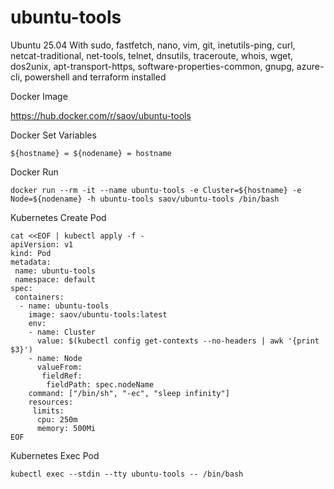 # ubuntu-tools
Ubuntu 25.04 With sudo, fastfetch, nano, vim, git, inetutils-ping, curl, netcat-traditional, net-tools, telnet, dnsutils, traceroute, whois, wget, dos2unix, apt-transport-https, software-properties-common, gnupg, azure-cli, powershell and terraform installed

Docker Image

https://hub.docker.com/r/saov/ubuntu-tools

Docker Set Variables
```
${hostname} = ${nodename} = hostname
```

Docker Run
```
docker run --rm -it --name ubuntu-tools -e Cluster=${hostname} -e Node=${nodename} -h ubuntu-tools saov/ubuntu-tools /bin/bash
```

Kubernetes Create Pod
```
cat <<EOF | kubectl apply -f -
apiVersion: v1
kind: Pod
metadata:
 name: ubuntu-tools
 namespace: default
spec:
 containers:
  - name: ubuntu-tools
    image: saov/ubuntu-tools:latest
    env:
    - name: Cluster
      value: $(kubectl config get-contexts --no-headers | awk '{print $3}')
    - name: Node
      valueFrom:
       fieldRef:
        fieldPath: spec.nodeName
    command: ["/bin/sh", "-ec", "sleep infinity"]
    resources:
     limits:
      cpu: 250m
      memory: 500Mi
EOF
```

Kubernetes Exec Pod
```
kubectl exec --stdin --tty ubuntu-tools -- /bin/bash
```
